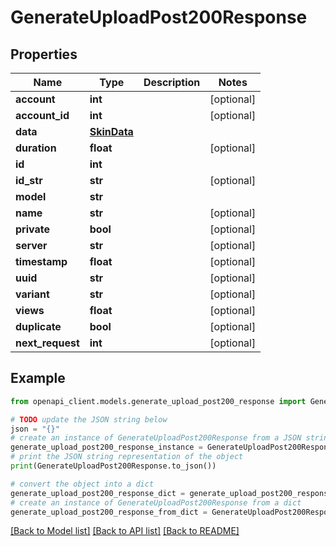 # GenerateUploadPost200Response


## Properties

Name | Type | Description | Notes
------------ | ------------- | ------------- | -------------
**account** | **int** |  | [optional] 
**account_id** | **int** |  | [optional] 
**data** | [**SkinData**](SkinData.md) |  | 
**duration** | **float** |  | [optional] 
**id** | **int** |  | 
**id_str** | **str** |  | [optional] 
**model** | **str** |  | 
**name** | **str** |  | [optional] 
**private** | **bool** |  | [optional] 
**server** | **str** |  | [optional] 
**timestamp** | **float** |  | [optional] 
**uuid** | **str** |  | [optional] 
**variant** | **str** |  | [optional] 
**views** | **float** |  | [optional] 
**duplicate** | **bool** |  | [optional] 
**next_request** | **int** |  | [optional] 

## Example

```python
from openapi_client.models.generate_upload_post200_response import GenerateUploadPost200Response

# TODO update the JSON string below
json = "{}"
# create an instance of GenerateUploadPost200Response from a JSON string
generate_upload_post200_response_instance = GenerateUploadPost200Response.from_json(json)
# print the JSON string representation of the object
print(GenerateUploadPost200Response.to_json())

# convert the object into a dict
generate_upload_post200_response_dict = generate_upload_post200_response_instance.to_dict()
# create an instance of GenerateUploadPost200Response from a dict
generate_upload_post200_response_from_dict = GenerateUploadPost200Response.from_dict(generate_upload_post200_response_dict)
```
[[Back to Model list]](../README.md#documentation-for-models) [[Back to API list]](../README.md#documentation-for-api-endpoints) [[Back to README]](../README.md)


